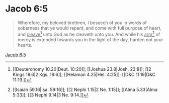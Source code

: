 # Jacob 6:5

> Wherefore, my beloved brethren, I beseech of you in words of soberness that ye would repent, and come with full purpose of heart, and <u>cleave</u>[^a] unto God as he cleaveth unto you. And while his <u>arm</u>[^b] of mercy is extended towards you in the light of the day, harden not your hearts.

[Jacob 6:5](https://www.churchofjesuschrist.org/study/scriptures/bofm/jacob/6?lang=eng&id=p5#p5)


[^a]: [[Deuteronomy 10.20|Deut. 10:20]]; [[Joshua 23.8|Josh. 23:8]]; [[2 Kings 18.6|2 Kgs. 18:6]]; [[Helaman 4.25|Hel. 4:25]]; [[D&C 11.19|D&C 11:19.]]
[^b]: [[Isaiah 59.16|Isa. 59:16]]; [[2 Nephi 1.15|2 Ne. 1:15]]; [[Alma 5.33|Alma 5:33]]; [[3 Nephi 9.14|3 Ne. 9:14.]]
